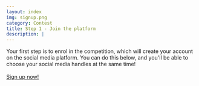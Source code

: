 ```yaml
---
layout: index
img: signup.png
category: Contest
title: Step 1 - Join the platform
description: |
---
```

  Your first step is to enrol in the competition, which will create your account on the social media platform. You can do this below, and you'll be able to choose your social media handles at the same time!
  <br /><br />
  <a class="btn btn-success page-scroll" href="#signup" role="button">Sign up now!</a>